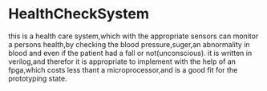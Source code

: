 # HealthCheckSystem
this is a health care system,which with the appropriate sensors can monitor a persons health,by checking the blood pressure,suger,an abnormality in blood and even if the 
patient had a fall or not(unconscious).
it is written in verilog,and therefor it is appropriate to implement with the help of an fpga,which costs less thant a microprocessor,and is a good fit for the prototyping state.
